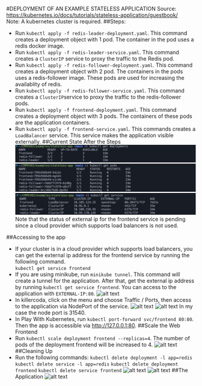 #DEPLOYMENT OF AN EXAMPLE STATELESS APPLICATION
Source: https://kubernetes.io/docs/tutorials/stateless-application/guestbook/ <br/>
Note: A kubernetes cluster is required.
##Steps:
* Run ```kubectl apply -f redis-leader-deployment.yaml```. This command creates a deployment object with 1 pod. The container in the pod uses a redis docker image.
* Run ```kubectl apply -f redis-leader-service.yaml```. This command creates a ```ClusterIP``` service to proxy the traffic to the Redis pod.
* Run ```kubectl apply -f redis-follower-deployment.yaml```. This command creates a deployment object with 2 pod. The containers in the pods uses a redis-follower image. These pods are used for increasing the availablity of redis.
* Run ```kubectl apply -f redis-follower-service.yaml```. This command creates a ```ClusterIP```service to proxy the traffic to the redis-follower pods.
* Run ```kubectl apply -f frontend-deployment.yaml```. This command creates a deployment object with 3 pods. The containers of these pods are the application containers.
* Run ```kubectl apply -f frontend-service.yaml```. This commands creates a ```LoadBalancer``` service. This service makes the application visible externally.
##Current State After the Steps
![alt text](image.png) <br/>
![alt text](image-1.png) <br/>
![alt text](image-2.png) <br/>
Note that the status of external ip for the frontend service is pending since a cloud provider which supports load balancers is not used.

##Accessing to the app
* If your cluster is in a cloud provider which supports load balancers, you can get the external ip address for the frontend service by running the following command. <br/>
```kubectl get service frontend```
* If you are using minikube, run ```minikube tunnel```. This command will create a tunnel for the application. After that, get the external ip address by running ```kubectl get service frontend```. You can access to the application with ```EXTERNAL-IP:80```.
![alt text](<Screenshot 2024-02-24 at 14.37.11.png>)
* In killercoda, click on the menu and choose Traffic / Ports, then access to the application via NodePort of the service.
![alt text](image-8.png)
![alt text](image-7.png)
In my case the node port is 31540.
* In Play With Kubernetes, run ```kubectl port-forward svc/frontend 80:80```. Then the app is accessible via http://127.0.0.1:80.
##Scale the Web Frontend
* Run ```kubectl scale deployment frontend --replicas=4```. The number of pods of the deployment frontend will be increased to 4.
![alt text](image-4.png)
##Cleaning Up
* Run the following commands: 
```kubectl delete deployment -l app=redis```
```kubectl delete service -l app=redis```
```kubectl delete deployment frontend```
```kubectl delete service frontend```
![alt text](image-5.png)
![alt text](image-6.png)
##The Application
![alt text](image-3.png)
